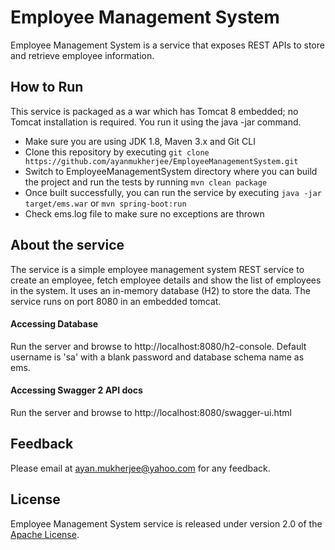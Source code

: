 # Employee Management System

Employee Management System is a service that exposes REST APIs to store and retrieve employee information.

## How to Run
This service is packaged as a war which has Tomcat 8 embedded; no Tomcat installation is required. You run it using the java -jar command.

* Make sure you are using JDK 1.8, Maven 3.x and Git CLI
* Clone this repository by executing `git clone https://github.com/ayanmukherjee/EmployeeManagementSystem.git`
* Switch to EmployeeManagementSystem directory where you can build the project and run the tests by running `mvn clean package`
* Once built successfully, you can run the service by executing `java -jar target/ems.war` or `mvn spring-boot:run`
* Check ems.log file to make sure no exceptions are thrown

## About the service

The service is a simple employee management system REST service to create an employee, fetch employee details and show the list of employees in the system. It uses an in-memory database (H2) to store the data. The service runs on port 8080 in an embedded tomcat.

#### Accessing Database
Run the server and browse to http://localhost:8080/h2-console. 
Default username is 'sa' with a blank password and database schema name as ems.

#### Accessing Swagger 2 API docs
Run the server and browse to http://localhost:8080/swagger-ui.html

## Feedback

Please email at ayan.mukherjee@yahoo.com for any feedback.

## License
Employee Management System service is released under version 2.0 of the [Apache License](https://www.apache.org/licenses/LICENSE-2.0).
